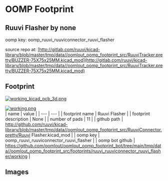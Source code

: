 # OOMP Footprint  
## Ruuvi Flasher  by none  
  
oomp key: oomp_ruuvi_ruuviconnector_ruuvi_flasher  
  
source repo at: [http://gitlab.com/ruuvi/kicad-library/blob/master/tmp/data//oomlout_oomp_footprint_src/RuuviTracker.pretty/BUZZER-75X75x25MM.kicad_mod](http://gitlab.com/ruuvi/kicad-library/blob/master/tmp/data//oomlout_oomp_footprint_src/RuuviTracker.pretty/BUZZER-75X75x25MM.kicad_mod)  
## Footprint  
  
[![working_kicad_pcb_3d.png](working_kicad_pcb_3d_600.png)](working_kicad_pcb_3d.png)  
  
[![working.png](working_600.png)](working.png)  
| name | value | 
| --- | --- | 
| footprint name | Ruuvi Flasher | 
| footprint description | None | 
| number of pads | 11 | 
| github path | http://github.com/ruuvi/kicad-library/blob/master/tmp/data//oomlout_oomp_footprint_src/RuuviConnector.pretty/Ruuvi Flasher.kicad_mod | 
| oomp key | oomp_ruuvi_ruuviconnector_ruuvi_flasher | 
| oomp bot github | https://github.com/oomlout/oomlout_oomp_footprint_bot/tree/main/tmp/data//oomlout_oomp_footprint_src/footprints/ruuvi_ruuviconnector_ruuvi_flasher/working | 
## Images  
